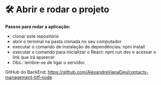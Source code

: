 # 🛠️ Abrir e rodar o projeto

**Passos para rodar a aplicação:**

- clonar este repositório
- abrir o terminal na pasta clonada no seu computador
- executar o comando de instalação de dependências: npm install
- executar o comando para inicializar o React: npm run dev e acessar o link que irá aparecer
- Obs.: lembre-se de ligar o servidor.

GitHub do BackEnd: https://github.com/AlexandreVianaDev/contacts-management-bff-node

